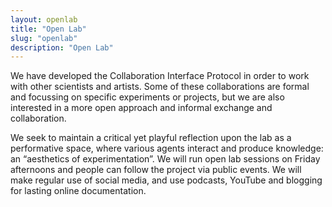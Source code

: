 ```yaml
---
layout: openlab
title: "Open Lab"
slug: "openlab"
description: "Open Lab"
---
```


We have developed the Collaboration Interface Protocol in order to work with other scientists and artists. Some of these collaborations are formal and focussing on specific experiments or projects, but we are also interested in a more open approach and informal exchange and collaboration. 
 
We seek to  maintain a critical yet playful reflection upon the lab as a performative space, where various agents interact and produce knowledge: an “aesthetics of experimentation”.  We will run open lab sessions on Friday afternoons and people can follow the project via public events. We will make regular use of social media, and use podcasts, YouTube and blogging for lasting online documentation.
